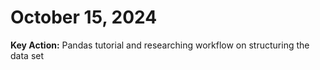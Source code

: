 # October 15, 2024

**Key Action:** Pandas tutorial and researching workflow on structuring the data set